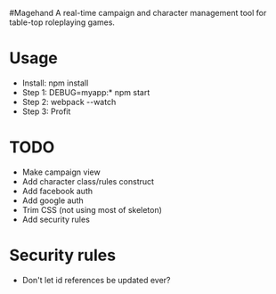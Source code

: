 #Magehand
A real-time campaign and character management tool for table-top roleplaying games.

# Usage
- Install: npm install
- Step 1: DEBUG=myapp:* npm start
- Step 2: webpack --watch
- Step 3: Profit


# TODO
- Make campaign view
- Add character class/rules construct
- Add facebook auth
- Add google auth
- Trim CSS (not using most of skeleton)
- Add security rules

# Security rules
- Don't let id references be updated ever?

